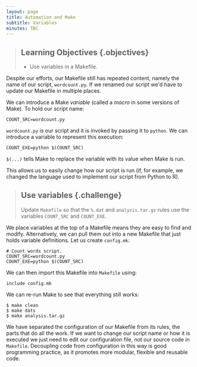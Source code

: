 ```yaml
---
layout: page
title: Automation and Make
subtitle: Variables
minutes: TBC
---
```


> ## Learning Objectives {.objectives}
>
> * Use variables in a Makefile.

Despite our efforts, our Makefile still has repeated content, namely the name of our script, `wordcount.py`. If we renamed our script we'd have to update our Makefile in multiple places.

We can introduce a Make *variable* (called a *macro* in some versions of Make). To hold our script name:

~~~ {.make}
COUNT_SRC=wordcount.py
~~~

`wordcount.py` is our script and it is invoked by passing it to `python`. We can introduce a variable to represent this execution:

~~~ {.make}
COUNT_EXE=python $(COUNT_SRC)
~~~

`$(...)` tells Make to replace the variable with its value when Make is run.

This allows us to easily change how our script is run (if, for example, we changed the language used to implement our script from Python to R).

> ## Use variables {.challenge}
>
> Update `Makefile` so that the `%.dat` and `analysis.tar.gz` rules use the variables `COUNT_SRC` and `COUNT_EXE`.

We place variables at the top of a Makefile means they are easy to find and modify. Alternatively, we can pull them out into a new Makefile that just holds variable definitions. Let us create `config.mk`:

~~~ {.make}
# Count words script.
COUNT_SRC=wordcount.py
COUNT_EXE=python $(COUNT_SRC)
~~~

We can then import this Makefile into `Makefile` using:

~~~ {.make}
include config.mk
~~~

We can re-run Make to see that everything still works:

~~~ {.bash}
$ make clean
$ make dats
$ make analysis.tar.gz
~~~

We have separated the configuration of our Makefile from its rules, the parts that do all the work. If we want to change our script name or how it is executed we just need to edit our configuration file, not our source code in `Makefile`. Decoupling code from configuration in this way is good programming practice, as it promotes more modular, flexible and reusable code.
